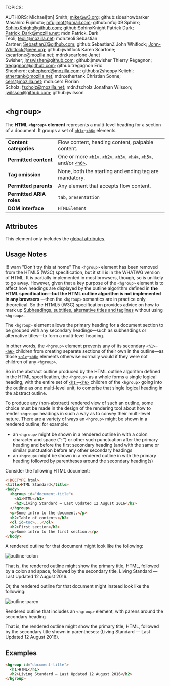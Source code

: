 TOPICS: <hgroup>
AUTHORS: Michael[tm] Smith; mike@w3.org; github:sideshowbarker
         Masahiro Fujimoto; mfujimot@gmail.com; github:mfuji09
         Sphinx; SphinxKnight@github.com; github:SphinxKnight
         Patrick Dark; Patrick_Dark@mozilla.net; mdn:Patrick_Dark
         Teoli; teoli@mozilla.net; mdn:teoli
         Sebastian Zartner; SebastianZ@github.com; github:SebastianZ
         John Whitlock; John-Whitlock@ieee.org; github:jwhitlock
         Karen Scarfone; kscarfone@mozilla.net; mdn:kscarfone
         Janet Swisher; jmswisher@github.com; github:jmswisher
         Thierry Régagnon; tregagnon@github.com; github:tregagnon
         Eric Shepherd; eshepherd@mozilla.com; github:a2sheppy
         Keiichi; ethertank@mozilla.net; mdn:ethertank
         Christian Sonne; cers@mozilla.net; mdn:cers
         Florian Scholz; fscholz@mozilla.net; mdn:fscholz
         Jonathan Wilsson; jwilsson@github.com; github:jwilsson

# `<hgroup>`

The **HTML `<hgroup>` element** represents a multi-level heading for a section of a document.
It groups a set of [`<h1>`](/en/webfrontend/<h1>)–[`<h6>`](/en/webfrontend/<h6>) elements.

|  |  |
| :-- | :-- |
| **Content categories** | Flow content, heading content, palpable content. |
| **Permitted content** | One or more [`<h1>`](/en/webfrontend/<h1>), [`<h2>`](/en/webfrontend/<h2>), [`<h3>`](/en/webfrontend/<h3>), [`<h4>`](/en/webfrontend/<h4>), [`<h5>`](/en/webfrontend/<h5>), and/or [`<h6>`](/en/webfrontend/<h6>). |
| **Tag omission** | None, both the starting and ending tag are mandatory. |
| **Permitted parents** | Any element that accepts flow content.|
| **Permitted ARIA roles** | `tab`, `presentation` |
| **DOM interface** | `HTMLElement` |

## Attributes

This element only includes the [global attributes](https://wiki.developer.mozilla.org/en-US/docs/HTML/Global_attributes).

## Usage Notes

!!! warn "Don't try this at home"
    The `<hgroup>` element has been removed from the HTML5 (W3C) specification, but it still is in the
    WHATWG version of HTML. It is partially implemented in most browsers, though,
    so is unlikely to go away.
    However, given that a key purpose of the `<hgroup>` element is to affect how headings are displayed
    by the outline algorithm defined in
    **the HTML specification—but the HTML outline algorithm is not implemented in any browsers** —then
    the `<hgroup>` semantics are in practice only theoretical.
    So the HTML5 (W3C) specification provides advice on how to mark up
    [Subheadings, subtitles, alternative titles and taglines](https://www.w3.org/TR/html52/common-idioms-without-dedicated-elements.html#common-idioms-without-dedicated-elements)
    without using `<hgroup>`.

The `<hgroup>` element allows the primary heading for a document section to be grouped with any
secondary headings—such as subheadings or alternative titles—to form a multi-level heading.

In other words, the `<hgroup>` element prevents any of its secondary
[`<h1>`](/en/webfrontend/<h1>)–[`<h6>`](/en/webfrontend/<h6>) children
from creating separate sections of their own in the outline—as those
[`<h1>`](/en/webfrontend/<h1>)–[`<h6>`](/en/webfrontend/<h6>) elements
otherwise normally would if they were not children of any `<hgroup>`.

So in the abstract outline produced by the HTML outline algorithm defined in the HTML specification,
the `<hgroup>` as a whole forms a single logical heading, with the entire set of
[`<h1>`](/en/webfrontend/<h1>)–[`<h6>`](/en/webfrontend/<h6>) children of the
`<hgroup>` going into the outline as one multi-level unit,
to comprise that single logical heading in the abstract outline.

To produce any (non-abstract) rendered view of such an outline, some choice must be made in the
design of the rendering tool about how to render `<hgroup>` headings in such a way as to convey
their multi-level nature. There are a variety of ways an `<hgroup>`
might be shown in a rendered outline; for example:

- an `<hgroup>` might be shown in a rendered outline in with a colon character and space (“: ”) or
other such punctuation after the primary heading and before the first secondary heading (and with
the same or similar punctuation before any other secondary headings
- an `<hgroup>` might be shown in a rendered outline in with the primary heading
followed by parentheses around the secondary heading(s)

Consider the following HTML document:

```html
<!DOCTYPE html>
<title>HTML Standard</title>
<body>
  <hgroup id="document-title">
    <h1>HTML</h1>
    <h2>Living Standard — Last Updated 12 August 2016</h2>
  </hgroup>
  <p>Some intro to the document.</p>
  <h2>Table of contents</h2>
  <ol id=toc>...</ol>
  <h2>First section</h2>
  <p>Some intro to the first section.</p>
</body>
```

A rendered outline for that document might look like the following:

![outline-colon](/media/webfrontend__outline-colon.png)

That is, the rendered outline might show the primary title, HTML, followed by a colon and space,
followed by the secondary title, Living Standard — Last Updated 12 August 2016.

Or, the rendered outline for that document might instead look like the following:

![outline-paren](/media/webfrontend__outline-paren.png)

Rendered outline that includes an `<hgroup>` element, with parens around the secondary heading

That is, the rendered outline might show the primary title, HTML, followed by the secondary title
shown in parentheses: (Living Standard — Last Updated 12 August 2016).

## Examples

```html
<hgroup id="document-title">
  <h1>HTML</h1>
  <h2>Living Standard — Last Updated 12 August 2016</h2>
</hgroup>
```
